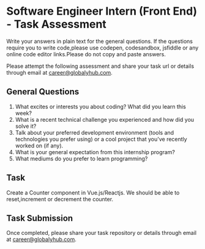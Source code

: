 # Software Engineer Intern (Front End) - Task Assessment
Write your answers in plain text for the general questions. If the questions require you to write code,please use codepen, codesandbox, jsfiddle or any online code editor links.Please do not copy and paste answers.

Please attempt the following assessment and share your task url or details through email at career@globalyhub.com. 

## General Questions
1. What excites or interests you about coding? What did you learn this week? 
2. What is a recent technical challenge you experienced and how did you solve it? 
3. Talk about your preferred development environment (tools and technologies you prefer using) or a cool project that you've recently worked on (if any). 
4. What is your general expectation from this internship program? 
5. What mediums do you prefer to learn programming?

## Task
Create a Counter component in Vue.js/Reactjs. 
We should be able to reset,increment or decrement the counter.

## Task Submission

Once completed, please share your task repository or details through email at career@globalyhub.com.
